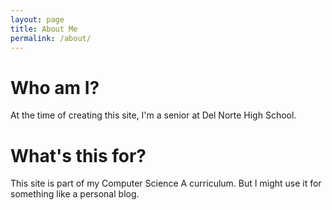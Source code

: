 ```yaml
---
layout: page
title: About Me
permalink: /about/
---
```


# Who am I?

At the time of creating this site, I'm a senior at Del Norte High School.

# What's this for?

This site is part of my Computer Science A curriculum. But I might use it for something like a personal blog.


